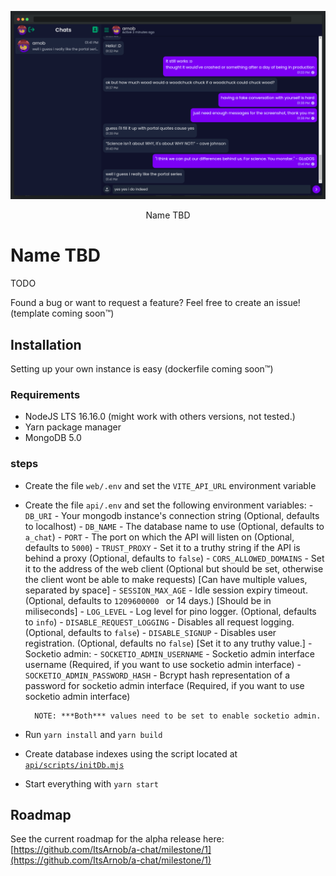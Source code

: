 <p align="center">
  <img src="https://raw.githubusercontent.com/ItsArnob/a-chat/main/.github/screenshots/screenshot_chat_browser_window.png">
</p>
<p align="center">Name TBD</p>

# Name TBD

TODO

Found a bug or want to request a feature? Feel free to create an issue! (template coming soon:tm:)

## Installation

Setting up your own instance is easy (dockerfile coming soon:tm:)

### Requirements

-   NodeJS LTS 16.16.0 (might work with others versions, not tested.)
-   Yarn package manager
-   MongoDB 5.0

### steps

-   Create the file `web/.env` and set the `VITE_API_URL` environment variable
-   Create the file `api/.env` and set the following environment variables: - `DB_URI` - Your mongodb instance's connection string (Optional, defaults to localhost) - `DB_NAME` - The database name to use (Optional, defaults to `a_chat`) - `PORT` - The port on which the API will listen on (Optional, defaults to `5000`) - `TRUST_PROXY` - Set it to a truthy string if the API is behind a proxy (Optional, defaults to `false`) - `CORS_ALLOWED_DOMAINS` - Set it to the address of the web client (Optional but should be set, otherwise the client wont be able to make requests) [Can have multiple values, separated by space] - `SESSION_MAX_AGE` - Idle session expiry timeout. (Optional, defaults to `1209600000 ` or 14 days.) [Should be in miliseconds] - `LOG_LEVEL` - Log level for pino logger. (Optional, defaults to `info`) - `DISABLE_REQUEST_LOGGING` - Disables all request logging. (Optional, defaults to `false`) - `DISABLE_SIGNUP` - Disables user registration. (Optional, defaults no `false`) [Set it to any truthy value.] - Socketio admin: - `SOCKETIO_ADMIN_USERNAME` - Socketio admin interface username (Required, if you want to use socketio admin interface) - `SOCKETIO_ADMIN_PASSWORD_HASH` - Bcrypt hash representation of a password for socketio admin interface (Required, if you want to use socketio admin interface)

          NOTE: ***Both*** values need to be set to enable socketio admin.

-   Run `yarn install` and `yarn build`
-   Create database indexes using the script located at [`api/scripts/initDb.mjs`](api/scripts/initDb.mjs)
-   Start everything with `yarn start`

## Roadmap

See the current roadmap for the alpha release here: [https://github.com/ItsArnob/a-chat/milestone/1](https://github.com/ItsArnob/a-chat/milestone/1)
